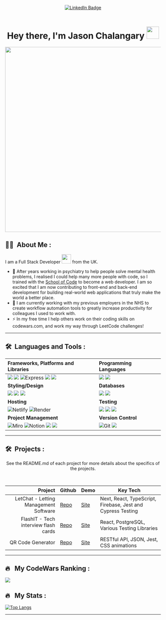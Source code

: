 <p align="center">
<a href="https://www.linkedin.com/in/jason-chalangary"><img src="https://img.shields.io/badge/LinkedIn-blue?style=for-the-badge&logo=linkedin&logoColor=white" alt="LinkedIn Badge"></a>
</p>
<p align="center"><img src="https://komarev.com/ghpvc/?username=jasonjjjc&style=flat-square&color=blue" alt=""></p>

<h1 align="center">Hey there, I'm Jason Chalangary <img src="https://media.giphy.com/media/hvRJCLFzcasrR4ia7z/giphy.gif" width="40"></h1>

<p align="center"><img src="https://media.giphy.com/media/dWesBcTLavkZuG35MI/giphy.gif" width="600"/></p>

## :man_technologist: &nbsp;About Me :

I am a Full Stack Developer <img src="https://media.giphy.com/media/WUlplcMpOCEmTGBtBW/giphy.gif" width="30"> from the UK.

- 🔭 After years working in psychiatry to help people solve mental health problems, I realised I could help many more people with code, so I trained with the <a href="https://www.schoolofcode.com/">School of Code</a> to become a web developer. I am so excited that I am now contributing to front-end and back-end development for building real-world web applications that truly make the world a better place.
- 🌱 I am currently working with my previous employers in the NHS to create workflow automation tools to greatly increase productivity for colleagues I used to work with. 
- ⚡ In my free time I help others work on their coding skills on codewars.com, and work my way through LeetCode challenges!

---

## 🛠 &nbsp;Languages and Tools :

 **Frameworks, Platforms and Libraries**  | Programming Languages |
| :--- | :--- |
| <img src="https://img.shields.io/badge/react-%2320232a.svg?style=for-the-badge&logo=react&logoColor=%2361DAFB"> <img src="https://img.shields.io/badge/Next-black?style=for-the-badge&logo=next.js&logoColor=white" >   <img src="https://img.shields.io/badge/Express-000000.svg?style=for-the-badge&logo=Express&logoColor=white" alt="Express"> <img src="https://img.shields.io/badge/typescript-%23007ACC.svg?style=for-the-badge&logo=typescript&logoColor=white"> <img src="https://img.shields.io/badge/node.js-6DA55F?style=for-the-badge&logo=node.js&logoColor=white">|   <img src="https://img.shields.io/badge/javascript-%23323330.svg?style=for-the-badge&logo=javascript&logoColor=%23F7DF1E"> <img src="https://img.shields.io/badge/html5-%23E34F26.svg?style=for-the-badge&logo=html5&logoColor=white">
| **Styling/Design** | **Databases** |
| <img src="https://img.shields.io/badge/tailwindcss-%2338B2AC.svg?style=for-the-badge&logo=tailwind-css&logoColor=white"> <img src="https://img.shields.io/badge/css3-%231572B6.svg?style=for-the-badge&logo=css3&logoColor=white"> <img src="https://img.shields.io/badge/figma-%23F24E1E.svg?style=for-the-badge&logo=figma&logoColor=white">|   <img src="https://img.shields.io/badge/Firebase-%234ea94b.svg?style=for-the-badge&logo=mongodb&logoColor=white">   <img src="https://img.shields.io/badge/postgres-%23316192.svg?style=for-the-badge&logo=postgresql&logoColor=white">|
| **Hosting** | **Testing**|
|   <img src="https://img.shields.io/badge/netlify-%23000000.svg?style=for-the-badge&logo=netlify&logoColor=#00C7B7" alt="Netlify"> <img src="https://img.shields.io/badge/Render-%46E3B7.svg?style=for-the-badge&logo=render&logoColor=white" alt="Render"> |  <img src="https://img.shields.io/badge/-jest-%23C21325?style=for-the-badge&logo=jest&logoColor=white"> <img src="https://img.shields.io/badge/-cypress-%23E5E5E5?style=for-the-badge&logo=cypress&logoColor=058a5e"> <img src="https://img.shields.io/badge/-TestingLibrary-%23E33332?style=for-the-badge&logo=testing-library&logoColor=white"> |
| **Project Management** | **Version Control**|
|  <img src="https://img.shields.io/badge/Miro-050038?style=for-the-badge&logo=Miro&logoColor=white" alt="Miro"> <img src="https://img.shields.io/badge/Notion-000000?style=for-the-badge&logo=notion&logoColor=white" alt="Notion"> <img src="https://img.shields.io/badge/Canva-%2300C4CC.svg?style=for-the-badge&logo=Canva&logoColor=white"> <img src="https://img.shields.io/badge/Trello-%23026AA7.svg?style=for-the-badge&logo=Trello&logoColor=white"> | <img src="https://img.shields.io/badge/Git-F05032.svg?style=for-the-badge&logo=Git&logoColor=white" alt="Git"> <img src="https://img.shields.io/badge/github-%23121011.svg?style=for-the-badge&logo=github&logoColor=white"> | **Authentication and Authorisation**|                     
     
</div>

---

## 🛠 &nbsp;Projects :

<p align="center">
See the README.md of each project for more details about the specifics of the projects.

</p>
<br>


<div align="center">

|               Project |                         Github                                   |             Demo                                             | Key Tech                 |
| --------------------: | ---------------------------------------------------------- | -------------------------------------------------------- | -------------------- |
| LetChat - Letting Management Software | [Repo](https://github.com/SchoolOfCode/bc13_final-project_front-end-git-gud) | [Site](https://letchat.co.uk) | Next, React, TypeScript, Firebase, Jest and Cypress Testing    |
|          FlashIT - Tech interview flash cards | [Repo](https://github.com/jasonjjjc/flash-IT)        | [Site](https://jasonjjjc.github.io/flash-IT/)         | React, PostgreSQL, Various Testing Libraries     |
|          QR Code Generator | [Repo](https://github.com/jasonjjjc/QR-Generator)        | [Site](https://jasonjjjc.github.io/QR-Generator/)         | RESTful API, JSON, Jest, CSS animations     |


</div>

---

<!-- My codewars ranking -->
## 🔥 &nbsp; My CodeWars Ranking :
<img src="https://www.codewars.com/users/jasonary156/badges/large"/></div>

## 🔥 &nbsp; My Stats :

[![Top Langs](https://github-readme-stats.vercel.app/api/top-langs/?username=jasonjjjc&layout=compact&theme=vision-friendly-dark)](https://github.com/jasonjjjc/github-readme-stats)

---


